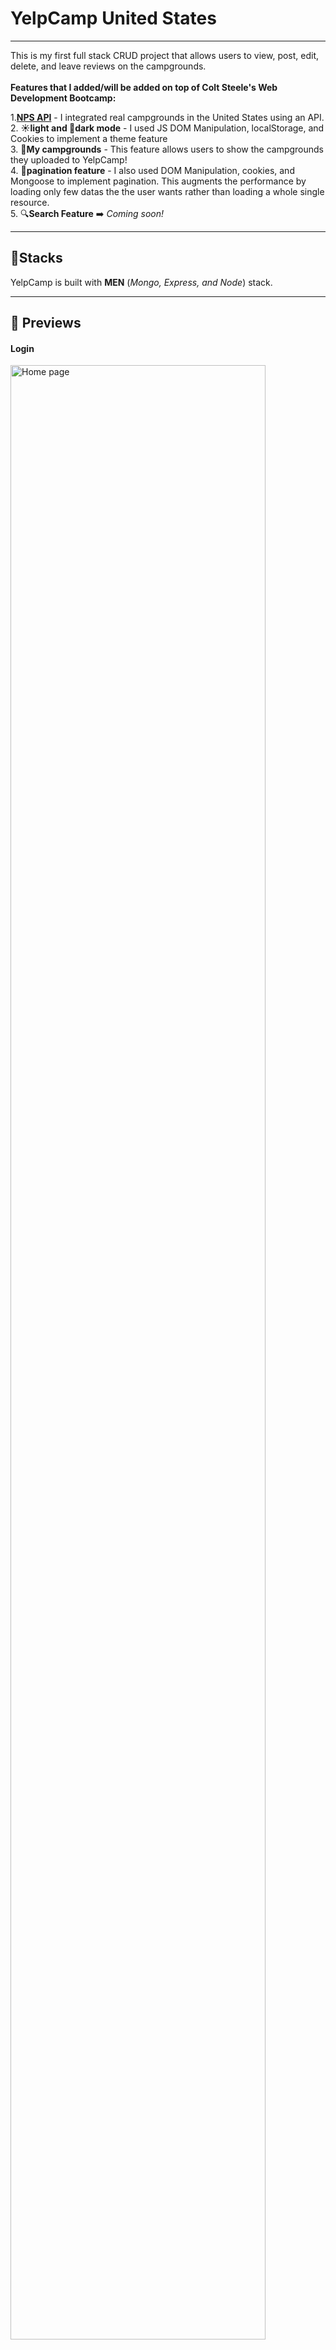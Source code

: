 # YelpCamp United States
<hr>
This is my first full stack CRUD project that allows users to view, post, edit, delete, and leave reviews on the campgrounds. 
<br><br>
<b>Features that I added/will be added on top of Colt Steele's Web Development Bootcamp: </b>
<br>

1.**[NPS API](https://www.nps.gov/subjects/developer/guides.htm)** - I integrated real campgrounds in the United States using an API.<br>
2. **☀️light and 🌙dark mode** - I used JS DOM Manipulation, localStorage, and Cookies to implement a theme feature<br>
3. **🌳My campgrounds** - This feature allows users to show the campgrounds they uploaded to YelpCamp! <br>
4. **📄pagination feature** - I also used DOM Manipulation, cookies, and Mongoose to implement pagination. This augments the performance by loading only few datas the the user wants rather than loading a whole single resource.<br>
5. 🔍**Search Feature** ➡️ <i>Coming soon!</i> 

<hr>

## 🔨Stacks
YelpCamp is built with **MEN** (*Mongo, Express, and Node*) stack.
<hr>

## 👀 Previews
#### Login
<img src="assets/imgs/login.png" width="90%" alt="Home page">

#### Login (dark mode)
<img src="assets/imgs/logindark.png" width="90%" alt="Home page">

#### Register
<img src="assets/imgs/register.png" width="90%" alt="Home page">

#### Register (dark mode)
<img src="assets/imgs/registerdark.png" width="90%" alt="Home page">

#### Homepage
<img src="assets/imgs/homepage.png" width="100%" alt="Home page">

#### All Campgrounds
<img src="assets/imgs/allcmplight.png" width="100%" alt="Home page">

#### All Campgrounds
<img src="assets/imgs/allcmplight2.png" width="100%" alt="Home page">

#### All Campgrounds (dark mode)
<img src="assets/imgs/allcmpdark.png" width="100%" alt="Home page">

#### All Campgrounds (dark mode)
<img src="assets/imgs/allcmpdark2.png" width="100%" alt="Home page">

#### Show a Campground
<img src="assets/imgs/showcmp.png" width="100%" alt="Home page">

#### Show a Campground (dark mode)
<img src="assets/imgs/showcmpdark.png" width="100%" alt="Home page">

#### Edit a Campground
<img src="assets/imgs/edit.png" width="100%" alt="Home page">

#### Reviews
<img src="assets/imgs/review.png" width="100%" alt="Home page">

<hr>

## 🧰Tools

### 
1.  #### Mongoose
2.  #### MapBox
3.  #### Coudinary
4.  #### Passport.js
5.  #### Embedded Javascript
6.  #### Axios
7.  #### Joi
<hr>

## 💻 To run on your local machine:
### Prerequisties:
1. You should have the following installed on your machine:
- Node
- Mongo
- Git
- VS Code
2. You should have the following accounts to gain access to keys, and token required for the project:
- Cloudinary
- Mapbox
- NPS
  
### Steps:
1. On the main repository, click the green Code button and copy the SSH. 

2. Go or create a directory where you want the repository to be included then type this script on your terminal:
`git clone [SSH HERE]`
3. Open the cloned repository on VS Code.
4. On your terminal, download all the dependencies by typing
   `npm i` or `npm install`
5. Create a .env file to store the required keys for the project

    *replace value with the appropriate keys from the required accounts mentioned in the prerequisites*
- CLOUDINARY_CLOUD_NAME=[value]
- CLOUDINARY_KEY=[value]
- CLOUDINARY_SECRET=[value]
- MAPBOX_TOKEN=[value]
- API_KEY=[value]
- OWNER_ID=[value]
6. Open a new terminal and type `mongod`. The project will not start until this is opened ⚠️
7. On the previous terminal, type 
   `node app.js` or `nodemon app.js` (*recommended*)
8. Once you see "Database connected", go to your preferred browser, then go to *localhost:3000*
